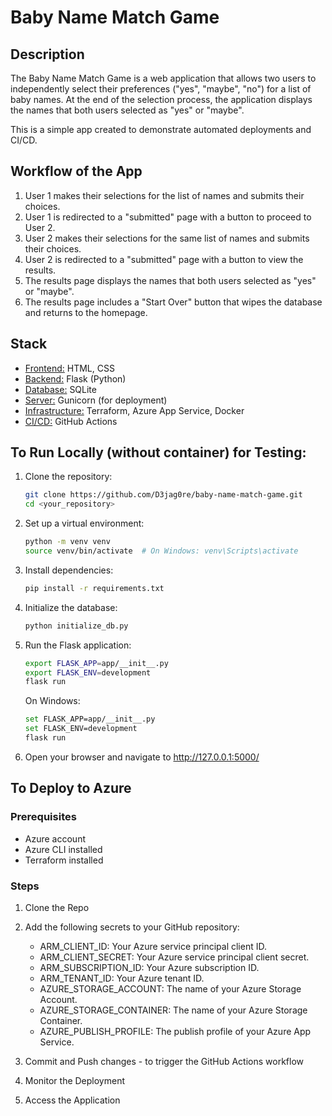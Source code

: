# Baby Name Match Game 

## Description 

The Baby Name Match Game is a web application that allows two users to independently select their preferences ("yes", "maybe", "no") for a list of baby names. At the end of the selection process, the application displays the names that both users selected as "yes" or "maybe".

This is a simple app created to demonstrate automated deployments and CI/CD. 

## Workflow of the App

1. User 1 makes their selections for the list of names and submits their choices.
2. User 1 is redirected to a "submitted" page with a button to proceed to User 2.
3. User 2 makes their selections for the same list of names and submits their choices.
4. User 2 is redirected to a "submitted" page with a button to view the results.
5. The results page displays the names that both users selected as "yes" or "maybe".
6. The results page includes a "Start Over" button that wipes the database and returns to the homepage.

## Stack

* <ins>Frontend:</ins> HTML, CSS
* <ins>Backend:</ins> Flask (Python)
* <ins>Database:</ins> SQLite
* <ins>Server:</ins> Gunicorn (for deployment)
* <ins>Infrastructure:</ins> Terraform, Azure App Service, Docker 
* <ins>CI/CD:</ins> GitHub Actions


## To Run Locally (without container) for Testing: 

1. Clone the repository:

    ```bash
    git clone https://github.com/D3jag0re/baby-name-match-game.git
    cd <your_repository>
    ```

2. Set up a virtual environment:

    ```bash
    python -m venv venv
    source venv/bin/activate  # On Windows: venv\Scripts\activate
    ```

3. Install dependencies:

    ```bash
    pip install -r requirements.txt
    ```

4. Initialize the database:

    ```bash
    python initialize_db.py
    ```

5. Run the Flask application:

    ```bash
    export FLASK_APP=app/__init__.py
    export FLASK_ENV=development
    flask run
    ```

    On Windows:

    ```bash
    set FLASK_APP=app/__init__.py
    set FLASK_ENV=development
    flask run
    ```

6. Open your browser and navigate to http://127.0.0.1:5000/ 

## To Deploy to Azure 

### Prerequisites

* Azure account
* Azure CLI installed
* Terraform installed

### Steps

1. Clone the Repo 

2. Add the following secrets to your GitHub repository:
    * ARM_CLIENT_ID: Your Azure service principal client ID.
    * ARM_CLIENT_SECRET: Your Azure service principal client secret.
    * ARM_SUBSCRIPTION_ID: Your Azure subscription ID.
    * ARM_TENANT_ID: Your Azure tenant ID.
    * AZURE_STORAGE_ACCOUNT: The name of your Azure Storage Account.
    * AZURE_STORAGE_CONTAINER: The name of your Azure Storage Container.
    * AZURE_PUBLISH_PROFILE: The publish profile of your Azure App Service.

3. Commit and Push changes - to trigger the GitHub Actions workflow

4. Monitor the Deployment

5. Access the Application 
